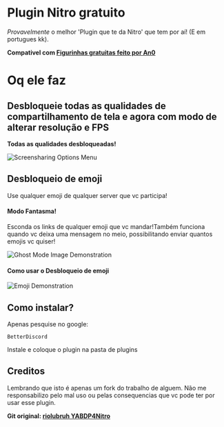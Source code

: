 # Plugin Nitro gratuito

*Provavelmente* o melhor 'Plugin que te da Nitro' que tem por aí! (E em portugues kk).

**Compativel com [Figurinhas gratuitas feito por An0](https://github.com/An00nymushun/DiscordFreeStickers)**

# Oq ele faz

## Desbloqueie todas as qualidades de compartilhamento de tela e agora com modo de alterar resolução e FPS 

**Todas as qualidades desbloqueadas!**

![Screensharing Options Menu](https://user-images.githubusercontent.com/54255074/166120652-b7cc6a10-ea2e-4ad8-975f-6c8d4aabdc5e.png)

## Desbloqueio de emoji 

Use qualquer emoji de qualquer server que vc participa! 

#### Modo Fantasma! 

Esconda os links de qualquer emoji que vc mandar!Também funciona quando vc deixa uma mensagem no meio, possibilitando enviar quantos emojis vc quiser!

![Ghost Mode Image Demonstration](https://user-images.githubusercontent.com/54255074/166120840-50bd98c7-48d0-4772-8d9b-17280e247a02.png)

#### Como usar o Desbloqueio de emoji

![Emoji Demonstration](https://user-images.githubusercontent.com/54255074/166121643-58b06bc5-c0a5-4e45-a7e9-c135337b7ed0.gif)


## Como instalar? 

Apenas pesquise no google:

`BetterDiscord`

Instale e coloque o plugin na pasta de plugins

## Creditos

Lembrando que isto é apenas um fork do trabalho de alguem. 
Não me responsabilizo pelo mal uso ou pelas consequencias que vc pode ter por usar esse plugin. 

**Git original: [riolubruh YABDP4Nitro](https://github.com/riolubruh/YABDP4Nitro)**
